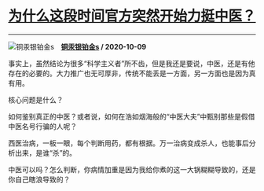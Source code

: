 # [为什么这段时间官方突然开始力挺中医？](https://www.zhihu.com/answer/1515278259)

-----------------------------------------------------------------

![铜汞银铂金s](https://pic1.zhimg.com/da8e974dc.jpg?source=1940ef5c "铜汞银铂金s")&emsp;**[铜汞银铂金s](https://www.zhihu.com/people/phoenix-zerg) / 2020-10-09**

事实上，虽然结论为很多“科学主义者”所不齿，但是我还是要说，中医，还是有他存在的必要的。大力推广也无可厚非，传统不能丢是一方面，另一方面也是因为真有用。

核心问题是什么？

如何鉴别真正的中医？或者说，如何在浩如烟海般的“中医大夫”中甄别那些是假借中医名号行骗的人呢？

西医治病，一板一眼，每个判断用药，都有根据。万一治病变成杀人，也能事后分析出来，是谁“杀”的。

中医可以吗？怎么判断，你病情加重是因为我给你煮的这一大锅糊糊导致的，还是你自己瞎浪导致的？





